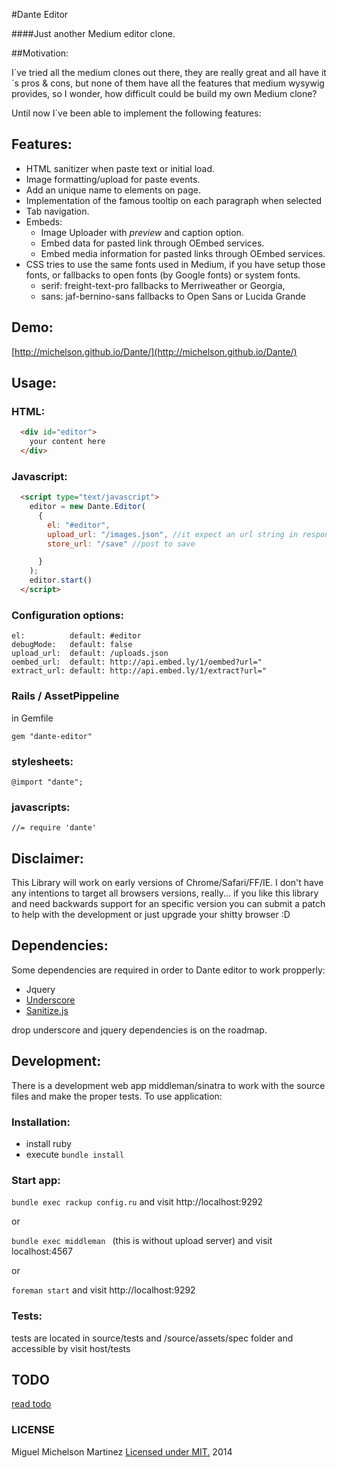 #Dante Editor

####Just another Medium editor clone.

##Motivation:

I´ve tried all the medium clones out there, they are really great and all have it´s pros & cons, but none of them have all the features that medium wysywig provides, so I wonder, how difficult could be build my own Medium clone?

Until now I´ve been able to implement the following features:

## Features:

+ HTML sanitizer when paste text or initial load.
+ Image formatting/upload for paste events.
+ Add an unique name to elements on page.
+ Implementation of the famous tooltip on each paragraph when selected
+ Tab navigation.
+ Embeds:
  + Image Uploader with *preview* and caption option.
  + Embed data for pasted link through OEmbed services.
  + Embed media information for pasted links through OEmbed services.
+ CSS tries to use the same fonts used in Medium, if you have setup those fonts, or fallbacks to open fonts (by Google fonts) or system fonts.
  + serif: freight-text-pro fallbacks to Merriweather or Georgia,
  + sans:  jaf-bernino-sans fallbacks to Open Sans or Lucida Grande

## Demo:

[http://michelson.github.io/Dante/](http://michelson.github.io/Dante/)

## Usage:

### HTML:

```html
  <div id="editor">
    your content here
  </div>
```

### Javascript:

```html
  <script type="text/javascript">
    editor = new Dante.Editor(
      {
        el: "#editor",
        upload_url: "/images.json", //it expect an url string in response like /your/server/image.jpg or http://app.com/images/image.jpg
        store_url: "/save" //post to save

      }
    );
    editor.start()
  </script>
```

### Configuration options:

    el:          default: #editor
    debugMode:   default: false
    upload_url:  default: /uploads.json
    oembed_url:  default: http://api.embed.ly/1/oembed?url="
    extract_url: default: http://api.embed.ly/1/extract?url="

### Rails / AssetPippeline

in Gemfile

```gem "dante-editor"```

### stylesheets:

```@import "dante";```

### javascripts:

```//= require 'dante'```

## Disclaimer:

This Library will work on early versions of Chrome/Safari/FF/IE.
I don't have any intentions to target all browsers versions, really... if you like this library and need backwards support for an specific version you can submit a patch to help with the development or just upgrade your shitty browser :D

## Dependencies:

Some dependencies are required in order to Dante editor to work propperly:

+ Jquery
+ [Underscore](https://github.com/documentcloud/underscore)
+ [Sanitize.js](https://github.com/gbirke/sanitize.js)


drop underscore and jquery dependencies is on the roadmap.


## Development:

There is a development web app middleman/sinatra to work with the source files and make the proper tests.
To use application:

### Installation:

+ install ruby
+ execute `bundle install`

### Start app:

`bundle exec rackup config.ru` and visit http://localhost:9292

or

`bundle exec middleman ` (this is without upload server)
and visit localhost:4567

or

`foreman start` and visit http://localhost:9292

### Tests:

tests are located in source/tests and /source/assets/spec folder and accessible by visit host/tests

## TODO

  [read todo](./TODO.md)


### LICENSE

Miguel Michelson Martinez [Licensed under MIT.](./license.md) 2014